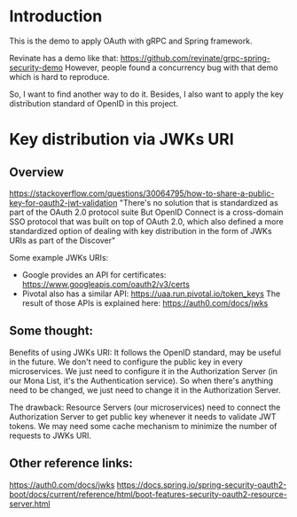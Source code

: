 # Introduction
This is the demo to apply OAuth with gRPC and Spring framework.

Revinate has a demo like that: https://github.com/revinate/grpc-spring-security-demo
However, people found a concurrency bug with that demo which is hard to reproduce.

So, I want to find another way to do it.
Besides, I also want to apply the key distribution standard of OpenID in this project.

# Key distribution via JWKs URI
## Overview
https://stackoverflow.com/questions/30064795/how-to-share-a-public-key-for-oauth2-jwt-validation 
"There's no solution that is standardized as part of the OAuth 2.0 protocol suite
But OpenID Connect is a cross-domain SSO protocol that was built on top of OAuth 2.0, which also defined a more standardized option of dealing with key distribution in the form of JWKs URIs as part of the Discover"

Some example JWKs URIs:
* Google provides an API for certificates: https://www.googleapis.com/oauth2/v3/certs
* Pivotal also has a similar API: https://uaa.run.pivotal.io/token_keys 
The result of those APIs is explained here: https://auth0.com/docs/jwks

## Some thought:
Benefits of using JWKs URI:
It follows the OpenID standard, may be useful in the future.
We don't need to configure the public key in every microservices. We just need to configure it in the Authorization Server (in our Mona List, it's the Authentication service). So when there's anything need to be changed, we just need to change it in the Authorization Server.

The drawback: 
Resource Servers (our microservices) need to connect the Authorization Server to get public key whenever it needs to validate JWT tokens. We may need some cache mechanism to minimize the number of requests to JWKs URI.

## Other reference links:
https://auth0.com/docs/jwks
https://docs.spring.io/spring-security-oauth2-boot/docs/current/reference/html/boot-features-security-oauth2-resource-server.html
